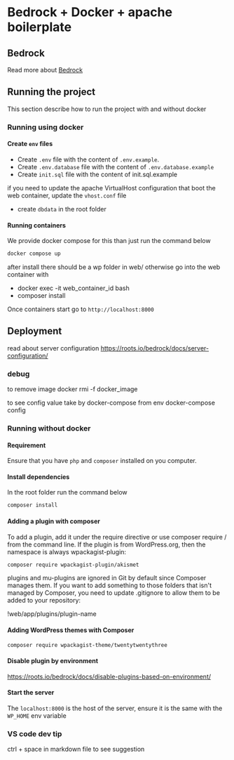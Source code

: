 # Bedrock + Docker + apache boilerplate

## Bedrock

Read more about [Bedrock](https://roots.io/bedrock)

## Running the project

This section describe how to run the project with and without docker

### Running using docker

#### Create `env` files

- Create `.env` file with the content of `.env.example`.
- Create `.env.database` file with the content of `.env.database.example`
- Create `init.sql` file with the content of init.sql.example

if you need to update the apache VirtualHost configuration that boot the web container, update the `vhost.conf` file

- create `dbdata` in the root folder

#### Running containers

We provide docker compose for this than just run the command below

```bash
docker compose up
```

after install there should be a wp folder in web/
otherwise go into the web container with

- docker exec -it web_container_id bash
- composer install

Once containers start go to `http://localhost:8000`

## Deployment

read about server configuration https://roots.io/bedrock/docs/server-configuration/

### debug

to remove image
docker rmi -f docker_image

to see config value take by docker-compose from env
docker-compose config

### Running without docker

#### Requirement

Ensure that you have `php` and `composer` installed on you computer.

#### Install dependencies

In the root folder run the command below

```bash
composer install
```

#### Adding a plugin with composer

To add a plugin, add it under the require directive or use composer require <namespace>/<packagename> from the command line.
If the plugin is from WordPress.org, then the namespace is always wpackagist-plugin:

```bash
composer require wpackagist-plugin/akismet
```

plugins and mu-plugins are ignored in Git by default since Composer manages them. If you want to add something to those folders that isn't managed by Composer, you need to update .gitignore to allow them to be added to your repository:

!web/app/plugins/plugin-name

#### Adding WordPress themes with Composer

```bash
composer require wpackagist-theme/twentytwentythree
```

#### Disable plugin by environment

https://roots.io/bedrock/docs/disable-plugins-based-on-environment/

#### Start the server

The `localhost:8000` is the host of the server, ensure it is the same with the `WP_HOME` env variable

### VS code dev tip

ctrl + space in markdown file to see suggestion
